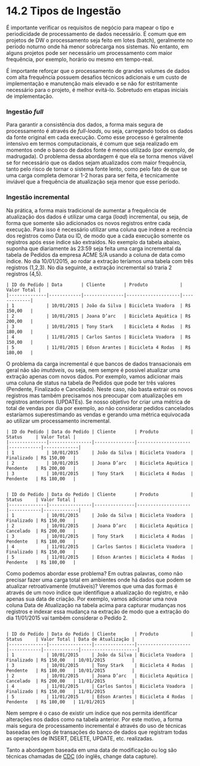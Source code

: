 # 14.2 Tipos de Ingestão

É importante verificar os requisitos de negócio para mapear o tipo e periodicidade de processamento de dados necessário. É comum que em projetos de DW o processamento seja feito em lotes (batch), geralmente no período noturno onde há menor sobrecarga nos sistemas. No entanto, em alguns projetos pode ser necessário um processamento com maior frequência, por exemplo, horário ou mesmo em tempo-real.

É importante reforçar  que o processamento de grandes volumes de dados com alta frequência possuem desafios técnicos adicionais e um custo de implementação e manutenção mais elevado e se não for estritamente necessário para o projeto, é melhor evitá-lo. Sobretudo em etapas iniciais de implementação. 

### Ingestão *full*

Para garantir a consistência dos dados, a forma mais segura de processamento é através de *full-loads*, ou seja, carregando todos os dados da fonte original em cada execução. Como esse processo é geralmente intensivo em termos computacionais, é comum que seja realizado em momentos onde o banco de dados fonte é menos utilizado (por exemplo, de madrugada). O problema dessa abordagem é que ela se torna menos viável se for necessário que os dados sejam atualizados com maior frequência, tanto pelo risco de tornar o sistema fonte lento, como pelo fato de que se uma carga completa demorar 1-2 horas para ser feita, é tecnicamente inviável que a frequência de atualização seja menor que esse período.

### Ingestão incremental

Na prática, a forma mais tradicional de aumentar a frequência de atualização dos dados é utilizar uma carga (*load*) incremental, ou seja, de forma que somente são adicionados os novos registros entre cada execução. Para isso é necessário utilizar uma coluna que indexe a recência dos registros como Data ou ID, de modo que a cada execução somente os registros após esse índice são extraídos. No exemplo da tabela abaixo, suponha que diariamente às 23:59 seja feita uma carga incremental da tabela de Pedidos da empresa ACME S/A usando a coluna de data como índice. No dia 10/01/2015, ao rodar a extração teríamos uma tabela com três registros (1,2,3). No dia seguinte, a extração incremental só traria 2 registros (4,5).

```{table} Exemplo de ETL Incremental
| ID do Pedido | Data       | Cliente       | Produto            | Valor Total |
|--------------|------------|---------------|--------------------|-------------|
| 1            | 10/01/2015 | João da Silva | Bicicleta Voadora  | R$ 150,00   |
| 2            | 10/01/2015 | Joana D’arc   | Bicicleta Aquática | R$ 200,00   |
| 3            | 10/01/2015 | Tony Stark    | Bicicleta 4 Rodas  | R$ 180,00   |
| 4            | 11/01/2015 | Carlos Santos | Bicicleta Voadora  | R$ 150,00   |
| 5            | 11/01/2015 | Edson Arantes | Bicicleta 4 Rodas  | R$ 180,00   |
```

O problema da carga incremental é que bancos de dados transacionais em geral não são *imutáveis*, ou seja, nem sempre é possível atualizar uma extração apenas com novos dados. Por exemplo, vamos adicionar mais uma coluna de status na tabela de Pedidos que pode ter três valores (Pendente, Finalizado e Cancelado). Neste caso, não basta extrair os novos registros mas também precisamos nos preocupar com atualizações em registros anteriores (UPDATEs). Se nosso objetivo for criar uma métrica de total de vendas por dia por exemplo, ao não considerar pedidos cancelados estaríamos superestimando as vendas e gerando uma métrica equivocada ao utilizar um processamento incremental.

```{table} No dia 10/01 temos três pedidos, sendo que dois ainda estão pendentes.
| ID do Pedido | Data do Pedido | Cliente       | Produto            | Status     | Valor Total |
|--------------|----------------|---------------|--------------------|------------|-------------|
| 1            | 10/01/2015     | João da Silva | Bicicleta Voadora  | Finalizado | R$ 150,00   |
| 2            | 10/01/2015     | Joana D’arc   | Bicicleta Aquática | Pendente   | R$ 200,00   |
| 3            | 10/01/2015     | Tony Stark    | Bicicleta 4 Rodas  | Pendente   | R$ 180,00   |
```

```{table} No dia 11/01, dois novos pedidos são registrados e um pedido do dia anterior é cancelado mas não é capturado em uma carga incremental.

| ID do Pedido | Data do Pedido | Cliente       | Produto            | Status     | Valor Total |
|--------------|----------------|---------------|--------------------|------------|-------------|
| 1            | 10/01/2015     | João da Silva | Bicicleta Voadora  | Finalizado | R$ 150,00   |
| 2            | 10/01/2015     | Joana D’arc   | Bicicleta Aquática | Cancelado  | R$ 200,00   |
| 3            | 10/01/2015     | Tony Stark    | Bicicleta 4 Rodas  | Pendente   | R$ 180,00   |
| 4            | 11/01/2015     | Carlos Santos | Bicicleta Voadora  | Finalizado | R$ 150,00   |
| 5            | 11/01/2015     | Edson Arantes | Bicicleta 4 Rodas  | Pendente   | R$ 180,00   |
```

Como podemos abordar esse problema? Em outras palavras, como não precisar fazer uma carga total em ambientes onde há dados que podem se atualizar retroativamente (mutáveis)? Veremos que uma das formas é através de um novo índice que identifique a atualização do registro, e não apenas sua data de criação. Por exemplo, vamos adicionar uma nova coluna Data de Atualização na tabela acima para capturar mudanças nos registros e indexar essa mudança na extração de modo que a extração do dia 11/01/2015 vai também considerar o Pedido 2.

```{table} No dia 11/01, dois novos pedidos são registrados e um pedido do dia anterior é cancelado mas não é capturado em uma carga incremental.

| ID do Pedido | Data do Pedido | Cliente       | Produto            | Status     | Valor Total | Data de Atualização |
|--------------|----------------|---------------|--------------------|------------|-------------|---------------------|
| 1            | 10/01/2015     | João da Silva | Bicicleta Voadora  | Finalizado | R$ 150,00   | 10/01/2015          |
| 3            | 10/01/2015     | Tony Stark    | Bicicleta 4 Rodas  | Pendente   | R$ 180,00   | 10/01/2015          |
| 2            | 10/01/2015     | Joana D’arc   | Bicicleta Aquática | Cancelado  | R$ 200,00   | 11/01/2015          |
| 4            | 11/01/2015     | Carlos Santos | Bicicleta Voadora  | Finalizado | R$ 150,00   | 11/01/2015          |
| 5            | 11/01/2015     | Edson Arantes | Bicicleta 4 Rodas  | Pendente   | R$ 180,00   | 11/01/2015          |
```

Nem sempre é o caso de existir um índice que nos permita identificar alterações nos dados como na tabela anterior. Por este motivo, a forma mais segura de processamento incremental é através do uso de técnicas baseadas em logs de transações do banco de dados que registram todas as operações de INSERT, DELETE, UPDATE, etc. realizadas. 

Tanto a abordagem baseada em uma data de modificação ou log são técnicas chamadas de [CDC](https://aprendizadodemaquina.com/artigos/o-que-e-change-data-capture-cdc/) (do inglês, change data capture).

